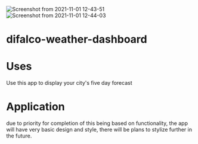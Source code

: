 ![Screenshot from 2021-11-01 12-43-51](https://user-images.githubusercontent.com/81760763/139709483-b1488df7-87fb-4075-9505-59ae3c6d552a.png)
![Screenshot from 2021-11-01 12-44-03](https://user-images.githubusercontent.com/81760763/139709498-c4a6fe70-f33e-4153-9645-d558158ae152.png)
# difalco-weather-dashboard

# Uses
Use this app to display your city's five day forecast

# Application
due to priority for completion of this being based on functionality, the app will have very basic design and style, there will be plans to stylize further in the future.
